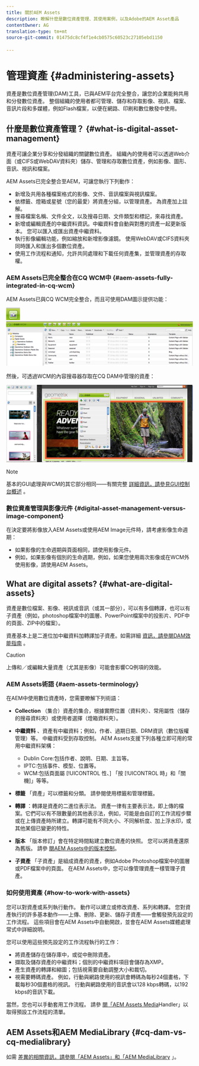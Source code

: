 ```yaml
---
title: 關於AEM Assets
description: 瞭解什麼是數位資產管理、其使用案例，以及Adobe的AEM Asset產品
contentOwner: AG
translation-type: tm+mt
source-git-commit: 01475dc8cf4f1e4cb0575c60523c27105ebd1150

---
```



# 管理資產 {#administering-assets}

資產是數位資產管理(DAM)工具，已與AEM平台完全整合，讓您的企業能夠共用和分發數位資產。 整個組織的使用者都可管理、儲存和存取影像、視訊、檔案、音訊片段和多媒體，例如Flash檔案，以便在網路、印刷和數位散發中使用。

## 什麼是數位資產管理？ {#what-is-digital-asset-management}

資產可讓企業分享和分發組織的關鍵數位資產。 組織內的使用者可以透過Web介面（或CIFS或WebDAV資料夾）儲存、管理和存取數位資產，例如影像、圖形、音訊、視訊和檔案。

AEM Assets已完全整合至AEM，可讓您執行下列動作：

* 新增及共用各種檔案格式的影像、文件、音訊檔案與視訊檔案。
* 依標籤、燈箱或星號（您的最愛）將資產分組，以管理資產。 為資產加上註解。
* 搜尋檔案名稱、文件全文，以及搜尋日期、文件類型和標記，來尋找資產。
* 新增或編輯資產的中繼資料資訊。中繼資料會自動與對應的資產一起更新版本。 您可以匯入或匯出資產中繼資料。
* 執行影像編輯功能，例如縮放和新增影像濾鏡。 使用WebDAV或CIFS資料夾同時匯入和匯出多個數位資產。
* 使用工作流程和通知，允許共同處理和下載任何資產集，並管理資產的存取權。

### AEM Assets已完全整合在CQ WCM中 {#aem-assets-fully-integrated-in-cq-wcm}

AEM Assets已與CQ WCM完全整合，而且可使用DAM圖示提供功能：

![screen_shot_2012-04-17at15946pm](assets/screen_shot_2012-04-17at15946pm.png)![screen_shot_2012-04-17at20100pm](assets/screen_shot_2012-04-17at20100pm.png)

然後，可透過WCM的內容搜尋器存取在CQ DAM中管理的資產：

![screen_shot_2012-04-17at20214pm](assets/screen_shot_2012-04-17at20214pm.png)

>[!NOTE]
>
>基本的GUI處理與WCM的其它部分相同——有關完整 [詳細資訊，請參見GUI控制台概述](/help/sites-authoring/page-authoring.md) 。

### 數位資產管理與影像元件 {#digital-asset-management-versus-image-component}

在決定要將影像放入AEM Assets或使用AEM Image元件時，請考慮影像生命週期：

* 如果影像的生命週期與頁面相同，請使用影像元件。
* 例如，如果影像有個別的生命週期，例如，如果您使用兩次影像或在WCM外使用影像，請使用AEM Assets。

## What are digital assets? {#what-are-digital-assets}

資產是數位檔案、影像、視訊或音訊（或其一部分），可以有多個轉譯，也可以有子資產（例如，photoshop檔案中的圖層、PowerPoint檔案中的投影片、PDF中的頁面、ZIP中的檔案）。

資產基本上是二進位加中繼資料加轉譯加子資產。如需詳細 [資訊，請參閱DAM效能指南](/help/sites-deploying/assets-performance-sizing.md) 。

>[!CAUTION]
>
>上傳和／或編輯大量資產（尤其是影像）可能會影響CQ例項的效能。

### AEM Assets術語 {#aem-assets-terminology}

在AEM中使用數位資產時，您需要瞭解下列術語：

* **Collection** （集合）資產的集合，根據實際位置（資料夾）、常用屬性（儲存的搜尋資料夾）或使用者選擇（燈箱資料夾）。

* **中繼資料** 、資產有中繼資料；例如，作者、過期日期、DRM資訊（數位版權管理）等。 中繼資料受到存取控制。 AEM Assets支援下列各種立即可用的常用中繼資料架構：

   * Dublin Core:包括作者、說明、日期、主旨等。
   * IPTC:包括事件、模型、位置等。
   * WCM:包括頁面屬 [!UICONTROL 性、] 「按 [!UICONTROL 時」和「關機]」等等。

* **標籤** 「資產」可以標籤和分類。 請參閱使用標籤和管理標籤。

* **轉譯** ：轉譯是資產的二進位表示法。 資產一律有主要表示法，即上傳的檔案。它們可以有不限數量的其他表示法，例如，可能是由自訂的工作流程步驟或在上傳資產時所建立。轉譯可能有不同大小、不同解析度、加上浮水印，或其他某個已變更的特性。

* **版本** 「版本修訂」會在特定時間點建立數位資產的快照。 您可以將資產還原為舊版。 請參 [閱AEM Assets中的版本控制](managing-assets-touch-ui.md#asset-versioning)。

* **子資產** 「子資產」是組成資產的資產，例如Adobe Photoshop檔案中的圖層或PDF檔案中的頁面。 在AEM Assets中，您可以像管理資產一樣管理子資產。

### 如何使用資產 {#how-to-work-with-assets}

您可以對資產或系列執行動作。 動作可以建立或修改資產、系列和轉譯。 您對資產執行的許多基本動作——上傳、刪除、更新、儲存子資產——會觸發預先設定的工作流程。 這些項目會在AEM Assets中自動開啟，並會在AEM Assets媒體處理常式中詳細說明。

您可以使用這些預先設定的工作流程執行的工作：

* 將資產儲存在儲存庫中，或從中刪除資產。
* 擷取及儲存資產的中繼資料；個別的中繼資料項目會儲存為XMP。
* 產生資產的轉譯和縮圖；包括視需要自動調整大小和裁切。
* 視需要轉碼資產。 例如，行動與網路使用的視訊會轉碼為每秒24個畫格，下載每秒30個畫格的視訊。 行動與網路使用的音訊會以128 kbps轉碼，以192 kbps的音訊下載。

當然，您也可以手動套用工作流程。 請參 [閱「AEM Assets Media](/help/assets/media-handlers.md)Handler」以取得預設工作流程的清單。

## AEM Assets和AEM MediaLibrary {#cq-dam-vs-cq-medialibrary}

如需 [差異的相關資訊，請參閱「AEM Assets」和「AEM MediaLibrary](/help/assets/medialibrary.md) 」。
